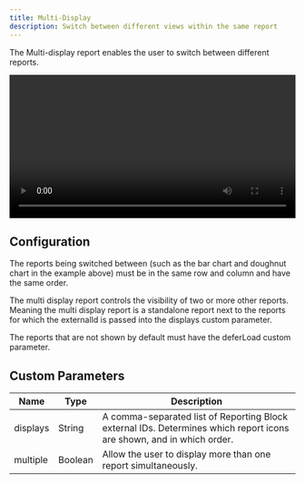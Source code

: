 ```yaml
---
title: Multi-Display
description: Switch between different views within the same report
---
```


The Multi-display report enables the user to switch between different reports.

<video width="100%" controls>
  <source src="/static/video/multi-display.mov" type="video/mp4">
</video>

## Configuration

The reports being switched between (such as the bar chart and doughnut chart in the example above) must be in the same row and column and have the same order.

The multi display report controls the visibility of two or more other reports. Meaning the multi display report is a standalone report next to the reports for which the externalId is passed into the displays custom parameter.

The reports that are not shown by default must have the deferLoad custom parameter.

## Custom Parameters

| Name | Type | Description |
|------|------|-------------|
| displays | String | A comma-separated list of Reporting Block external IDs. Determines which report icons are shown, and in which order. |
| multiple | Boolean | Allow the user to display more than one report simultaneously. |
